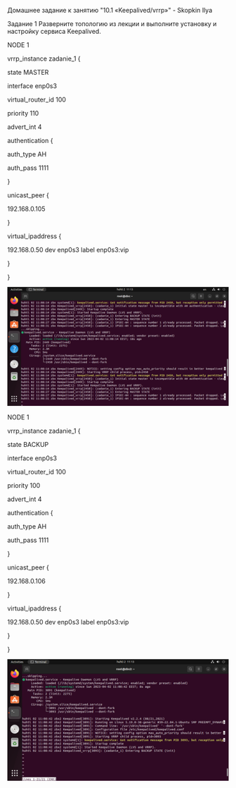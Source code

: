 Домашнее задание к занятию "10.1 «Keepalived/vrrp»" - Skopkin Ilya


Задание 1
Разверните топологию из лекции и выполните установку и настройку сервиса Keepalived.
 
NODE 1

vrrp_instance zadanie_1 {

state MASTER

interface enp0s3

virtual_router_id 100

priority 110

advert_int 4

authentication {

auth_type AH

auth_pass 1111

}

unicast_peer {

192.168.0.105

}

virtual_ipaddress {

192.168.0.50 dev enp0s3 label enp0s3:vip

}

}

![alt text](https://github.com/matiz86/git_hw-10.1/blob/main/VirtualBox_zabbix_test_02_04_2023_11_13_02.png)


NODE 1

vrrp_instance zadanie_1 {

state BACKUP

interface enp0s3

virtual_router_id 100

priority 100

advert_int 4

authentication {

auth_type AH

auth_pass 1111

}

unicast_peer {

192.168.0.106

}

virtual_ipaddress {

192.168.0.50 dev enp0s3 label enp0s3:vip

}

}

![alt text](https://github.com/matiz86/git_hw-10.1/blob/main/VirtualBox_zabbix_test2_02_04_2023_11_13_32.png)
